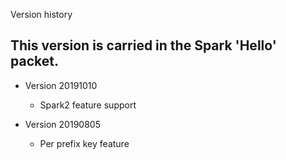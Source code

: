 Version history

This version is carried in the Spark 'Hello' packet.
--------------------------------------------------------------------------------

* Version  20191010
  - Spark2 feature support

* Version  20190805
  - Per prefix key feature
